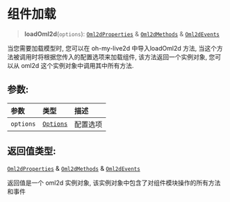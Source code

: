 # 组件加载

> **loadOml2d**(`options`): [`Oml2dProperties`](../interfaces/Oml2dProperties.md) & [`Oml2dMethods`](../interfaces/Oml2dMethods.md) & [`Oml2dEvents`](../interfaces/Oml2dEvents.md)

当您需要加载模型时, 您可以在 oh-my-live2d 中导入loadOml2d 方法, 当这个方法被调用时将根据您传入的配置选项来加载组件, 该方法返回一个实例对象, 您可以从 oml2d 这个实例对象中调用其中所有方法.

## 参数:

| 参数      | 类型                                  | 描述     |
| :-------- | :------------------------------------ | :------- |
| `options` | [`Options`](../interfaces/Options.md) | 配置选项 |

## 返回值类型:

[`Oml2dProperties`](../interfaces/Oml2dProperties.md) & [`Oml2dMethods`](../interfaces/Oml2dMethods.md) & [`Oml2dEvents`](../interfaces/Oml2dEvents.md)

返回值是一个 oml2d 实例对象, 该实例对象中包含了对组件模块操作的所有方法和事件
